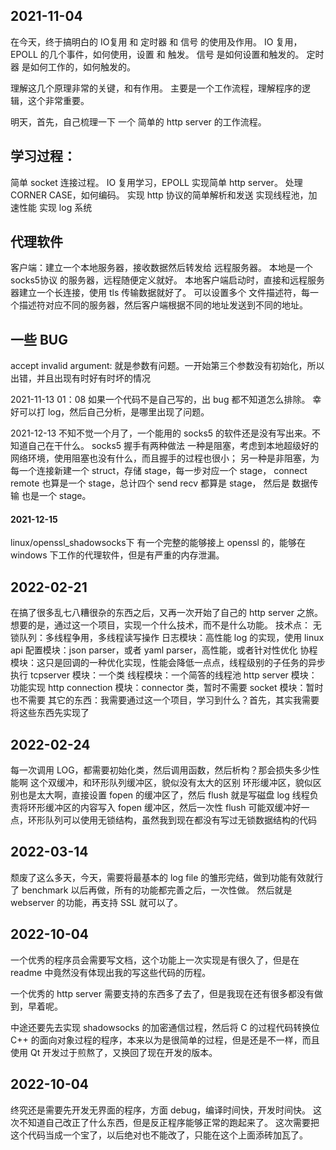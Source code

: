 ## 2021-11-04
在今天，终于搞明白的 IO复用 和 定时器 和 信号 的使用及作用。
IO 复用，EPOLL 的几个事件，如何使用，设置 和 触发。
信号 是如何设置和触发的。
定时器 是如何工作的，如何触发的。

理解这几个原理非常的关键，和有作用。
主要是一个工作流程，理解程序的逻辑，这个非常重要。

明天，首先，自己梳理一下 一个 简单的 http server 的工作流程。

## 学习过程：
简单 socket 连接过程。
IO 复用学习，EPOLL 实现简单 http server。
处理 CORNER CASE，如何编码。
实现 http 协议的简单解析和发送
实现线程池，加速性能
实现 log 系统

## 代理软件
客户端：建立一个本地服务器，接收数据然后转发给 远程服务器。
本地是一个 socks5协议 的服务器，远程随便定义就好。
本地客户端启动时，直接和远程服务器建立一个长连接，使用 tls 传输数据就好了。
可以设置多个 文件描述符，每一个描述符对应不同的服务器，然后客户端根据不同的地址发送到不同的地址。

## 一些 BUG
accept invalid argument: 就是参数有问题。一开始第三个参数没有初始化，所以出错，并且出现有时好有时坏的情况

2021-11-13 01：08
如果一个代码不是自己写的，出 bug 都不知道怎么排除。
幸好可以打 log，然后自己分析，是哪里出现了问题。

2021-12-13
不知不觉一个月了，一个能用的 socks5 的软件还是没有写出来。不知道自己在干什么。
socks5 握手有两种做法
一种是阻塞，考虑到本地超级好的网络环境，使用阻塞也没有什么，而且握手的过程也很小；
另一种是非阻塞，为每一个连接新建一个 struct，存储 stage，每一步对应一个 stage，
    connect remote 也算是一个 stage，总计四个 send recv 都算是 stage，
    然后是 数据传输 也是一个 stage。
#### 2021-12-15
linux/openssl_shadowsocks下
有一个完整的能够接上 openssl 的，能够在 windows 下工作的代理软件，但是有严重的内存泄漏。

## 2022-02-21
在搞了很多乱七八糟很杂的东西之后，又再一次开始了自己的 http server 之旅。
想要的是，通过这一个项目，实现一个什么技术，而不是什么功能。
技术点：
无锁队列：多线程争用，多线程读写操作
日志模块：高性能 log 的实现，使用 linux api
配置模块：json parser，或者 yaml parser，高性能，或者针对性优化
协程模块：这只是回调的一种优化实现，性能会降低一点点，线程级别的子任务的异步执行
tcpserver 模块：一个类
线程模块：一个简答的线程池
http server 模块：功能实现
http connection 模块：connector 类，暂时不需要
socket 模块：暂时也不需要
其它的东西：我需要通过这一个项目，学习到什么？首先，其实我需要将这些东西先实现了

## 2022-02-24
每一次调用 LOG，都需要初始化类，然后调用函数，然后析构？那会损失多少性能啊
这个双缓冲，和环形队列缓冲区，貌似没有太大的区别
环形缓冲区，貌似区别也是太大啊，直接设置 fopen 的缓冲区了，然后 flush 就是写磁盘
log 线程负责将环形缓冲区的内容写入 fopen 缓冲区，然后一次性 flush
可能双缓冲好一点，环形队列可以使用无锁结构，虽然我到现在都没有写过无锁数据结构的代码

## 2022-03-14
颓废了这么多天，今天，需要将最基本的 log file 的雏形完结，做到功能有效就行了
benchmark 以后再做，所有的功能都完善之后，一次性做。
然后就是 webserver 的功能，再支持 SSL 就可以了。

## 2022-10-04
一个优秀的程序员会需要写文档，这个功能上一次实现是有很久了，但是在 readme 中竟然没有体现出我的写这些代码的历程。

一个优秀的 http server 需要支持的东西多了去了，但是我现在还有很多都没有做到，早着呢。

中途还要先去实现 shadowsocks 的加密通信过程，然后将 C 的过程代码转换位 C++ 的面向对象过程的程序，本来以为是很简单的过程，但是还是不一样，而且使用 Qt 开发过于煎熬了，又换回了现在开发的版本。

## 2022-10-04
终究还是需要先开发无界面的程序，方面 debug，编译时间快，开发时间快。
这次不知道自己改正了什么东西，但是反正程序能够正常的跑起来了。
这次需要把这个代码当成一个宝了，以后绝对也不能改了，只能在这个上面添砖加瓦了。
